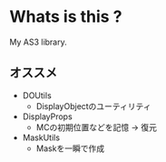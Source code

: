 # Whats is this ?

My AS3 library.

## オススメ

* DOUtils 
    * DisplayObjectのユーティリティ
* DisplayProps
    * MCの初期位置などを記憶 → 復元
* MaskUtils
    * Maskを一瞬で作成
